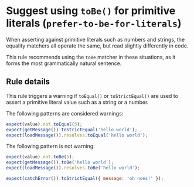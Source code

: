 # Suggest using `toBe()` for primitive literals (`prefer-to-be-for-literals`)

When asserting against primitive literals such as numbers and strings, the
equality matchers all operate the same, but read slightly differently in code.

This rule recommends using the `toBe` matcher in these situations, as it forms
the most grammatically natural sentence.

## Rule details

This rule triggers a warning if `toEqual()` or `toStrictEqual()` are used to
assert a primitive literal value such as a string or a number.

The following patterns are considered warnings:

```js
expect(value).not.toEqual(5);
expect(getMessage()).toStrictEqual('hello world');
expect(loadMessage()).resolves.toEqual('hello world');
```

The following pattern is not warning:

```js
expect(value).not.toBe(5);
expect(getMessage()).toBe('hello world');
expect(loadMessage()).resolves.toBe('hello world');

expect(catchError()).toStrictEqual({ message: 'oh noes!' });
```
